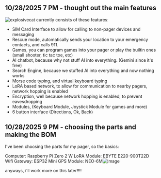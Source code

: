 <!--
  ===================    !!READ THIS NOTICE!!   ====================
  DO NOT edit this file manually. Your changes WILL BE OVERWRITTEN!
  This journal is auto generated and updated by Hack Club Blueprint.
  To edit this file, please edit your journal entries on Blueprint.
  ==================================================================
-->

## 10/28/2025 7 PM - thought out the main features  

![explosivecat](https://blueprint.hackclub.com/user-attachments/blobs/proxy/eyJfcmFpbHMiOnsiZGF0YSI6NjE5NiwicHVyIjoiYmxvYl9pZCJ9fQ==--b62d2de114c81411ba98933ecdbaabfbb3683907/explosivecat.png)
currently consists of these features:

- SIM Card Interface to allow for calling to non-pager devices and messaging
- Rescue mode, automatically sends your location to your emergency contacts, and calls 911.
- Games, you can program games into your pager or play the builtin ones (small shooter, tic tac toe, etc)
- AI chatbot, because why not stuff AI into everything. (Gemini since it's free)
- Search Engine, because we stuffed AI into everything and now nothing works
- Morse code typing, and virtual keyboard typing 
- LoRA based network, to allow for communication to nearby pagers, network hopping is enabled
- Encryption, well because network hopping is enabled, to prevent eavesdropping
- Modules, (Keyboard Module, Joystick Module for games and more)
- 6 button interface (Directions, Ok, Back)
 
  

## 10/28/2025 9 PM - choosing the parts and making the BOM  

I've been choosing the parts for my pager, so the basics:

Computer: Raspberry Pi Zero 2 W
LoRA Module: EBYTE E220-900T22D 
Wifi Gateway: ESP32 Mini
GPS Module: NEO-6M![image](https://blueprint.hackclub.com/user-attachments/blobs/proxy/eyJfcmFpbHMiOnsiZGF0YSI6NjIzMiwicHVyIjoiYmxvYl9pZCJ9fQ==--46997878686686d531209794d0298d63214a1af5/image.png)


anyways, i'll work more on this later!!!!  

